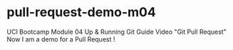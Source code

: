 # pull-request-demo-m04
UCI Bootcamp Module 04 Up &amp; Running Git Guide Video "Git Pull Request"
Now I am a demo for a Pull Request !